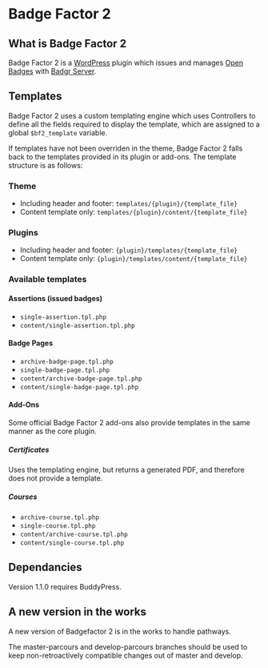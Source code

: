 # Badge Factor 2

## What is Badge Factor 2

Badge Factor 2 is a [WordPress](https://wordpress.org/) plugin which issues and manages [Open Badges](https://openbadges.org/) with [Badgr Server](https://github.com/concentricsky/badgr-server).

## Templates

Badge Factor 2 uses a custom templating engine which uses Controllers to define all the fields required to display the template, which are assigned to a global `$bf2_template` variable.

If templates have not been overriden in the theme, Badge Factor 2 falls back to the templates provided in its plugin or add-ons.  The template structure is as follows:

### Theme

- Including header and footer: `templates/{plugin}/{template_file}`
- Content template only: `templates/{plugin}/content/{template_file}`

### Plugins

- Including header and footer: `{plugin}/templates/{template_file}`
- Content template only: `{plugin}/templates/content/{template_file}`

### Available templates

#### Assertions (issued badges)

- `single-assertion.tpl.php`
- `content/single-assertion.tpl.php`

#### Badge Pages

- `archive-badge-page.tpl.php`
- `single-badge-page.tpl.php`
- `content/archive-badge-page.tpl.php`
- `content/single-badge-page.tpl.php`

#### Add-Ons

Some official Badge Factor 2 add-ons also provide templates in the same manner as the core plugin.

##### Certificates

Uses the templating engine, but returns a generated PDF, and therefore does not provide a template.

##### Courses

- `archive-course.tpl.php`
- `single-course.tpl.php`
- `content/archive-course.tpl.php`
- `content/single-course.tpl.php`

## Dependancies

Version 1.1.0 requires BuddyPress.

## A new version in the works

A new version of Badgefactor 2 is in the works to handle pathways.

The master-parcours and develop-parcours branches should be used to keep non-retroactively compatible changes out of master and develop.
